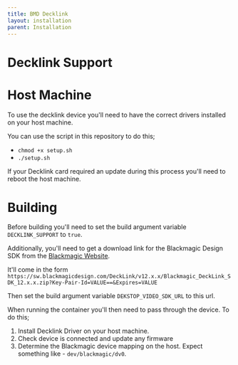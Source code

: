 ```yaml
---
title: BMD Decklink
layout: installation
parent: Installation
---
```


# Decklink Support

# Host Machine

To use the decklink device you'll need to have the correct drivers installed on your host machine.

You can use the script in this repository to do this;

* `chmod +x setup.sh`
* `./setup.sh`

If your Decklink card required an update during this process you'll need to reboot the host machine.
# Building

Before building you'll need to set the build argument variable `DECKLINK_SUPPORT` to `true`.

Additionally, you'll need to get a download link for the Blackmagic Design SDK from the [Blackmagic Website](https://www.blackmagicdesign.com/support/download/2438c76b9f734f69b4a914505e50a5ab/Linux).

It'll come in the form `https://sw.blackmagicdesign.com/DeckLink/v12.x.x/Blackmagic_DeckLink_SDK_12.x.x.zip?Key-Pair-Id=VALUE==&Expires=VALUE`

Then set the build argument variable `DEKSTOP_VIDEO_SDK_URL` to this url.

When running the container you'll then need to pass through the device. To do this;

1. Install Decklink Driver on your host machine.
2. Check device is connected and update any firmware
3. Determine the Blackmagic device mapping on the host. Expect something like - `dev/blackmagic/dv0`.
